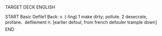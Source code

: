 TARGET DECK
ENGLISH

START
Basic
Defile1
Back: v. (-ling) 1 make dirty; pollute. 2 desecrate, profane.  defilement n. [earlier defoul, from french defouler trample down]
END
